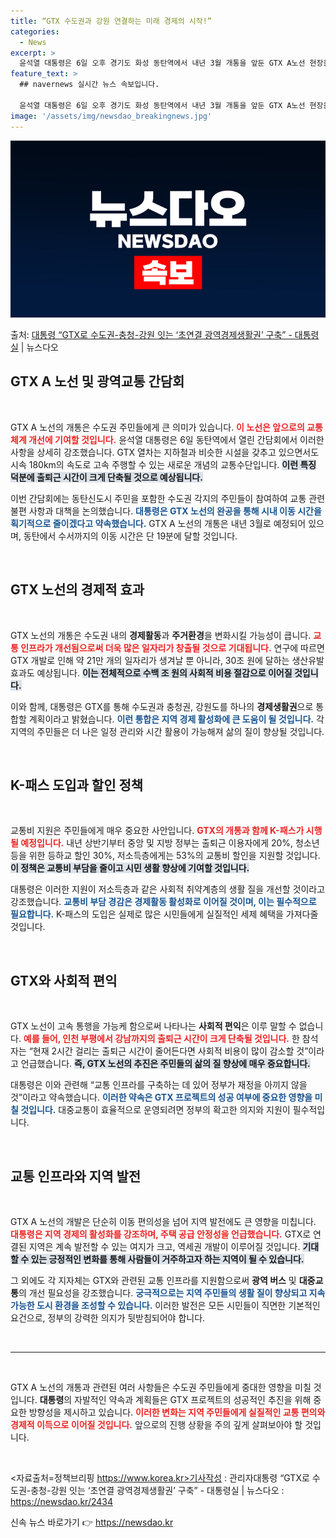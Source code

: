 ```yaml
---
title: “GTX 수도권과 강원 연결하는 미래 경제의 시작!”
categories:
  - News
excerpt: >
  윤석열 대통령은 6일 오후 경기도 화성 동탄역에서 내년 3월 개통을 앞둔 GTX A노선 현장을 점검하는 한편…
feature_text: >
  ## navernews 실시간 뉴스 속보입니다.

  윤석열 대통령은 6일 오후 경기도 화성 동탄역에서 내년 3월 개통을 앞둔 GTX A노선 현장을 점검하는 한편…
image: '/assets/img/newsdao_breakingnews.jpg'
---
```


![뉴스다오 속보](/assets/img/newsdao_breakingnews.jpg)

<p>출처: <a href="https://newsdao.kr/2434" rel="dofollow">대통령 “GTX로 수도권-충청-강원 잇는 ‘초연결 광역경제생활권’ 구축” - 대통령실</a> | 뉴스다오</p>

<h2 data-ke-size="size26">GTX A 노선 및 광역교통 간담회</h2>

<p data-ke-size="size16">&nbsp;</p>

GTX A 노선의 개통은 수도권 주민들에게 큰 의미가 있습니다. <b><span style="color: #ee2323;">이 노선은 앞으로의 교통체계 개선에 기여할 것입니다.</span></b> 윤석열 대통령은 6일 동탄역에서 열린 간담회에서 이러한 사항을 상세히 강조했습니다. GTX 열차는 지하철과 비슷한 시설을 갖추고 있으면서도 시속 180km의 속도로 고속 주행할 수 있는 새로운 개념의 교통수단입니다. <b><span style="background-color: #21538527;">이런 특징 덕분에 출퇴근 시간이 크게 단축될 것으로 예상됩니다.</span></b>

이번 간담회에는 동탄신도시 주민을 포함한 수도권 각지의 주민들이 참여하여 교통 관련 불편 사항과 대책을 논의했습니다. <b><span style="color: #1a5490;">대통령은 GTX 노선의 완공을 통해 시내 이동 시간을 획기적으로 줄이겠다고 약속했습니다.</span></b> GTX A 노선의 개통은 내년 3월로 예정되어 있으며, 동탄에서 수서까지의 이동 시간은 단 19분에 달할 것입니다.

<p data-ke-size="size16">&nbsp;</p>

<h2 data-ke-size="size26">GTX 노선의 경제적 효과</h2>

<p data-ke-size="size16">&nbsp;</p>

GTX 노선의 개통은 수도권 내의 <b>경제활동</b>과 <b>주거환경</b>을 변화시킬 가능성이 큽니다. <b><span style="color: #ee2323;">교통 인프라가 개선됨으로써 더욱 많은 일자리가 창출될 것으로 기대됩니다.</span></b> 연구에 따르면 GTX 개발로 인해 약 21만 개의 일자리가 생겨날 뿐 아니라, 30조 원에 달하는 생산유발 효과도 예상됩니다. <b><span style="background-color: #21538527;">이는 전체적으로 수백 조 원의 사회적 비용 절감으로 이어질 것입니다.</span></b>

이와 함께, 대통령은 GTX를 통해 수도권과 충청권, 강원도를 하나의 <b>경제생활권</b>으로 통합할 계획이라고 밝혔습니다. <b><span style="color: #1a5490;">이런 통합은 지역 경제 활성화에 큰 도움이 될 것입니다.</span></b> 각 지역의 주민들은 더 나은 일정 관리와 시간 활용이 가능해져 삶의 질이 향상될 것입니다.

<p data-ke-size="size16">&nbsp;</p>

<h2 data-ke-size="size26">K-패스 도입과 할인 정책</h2>

<p data-ke-size="size16">&nbsp;</p>

교통비 지원은 주민들에게 매우 중요한 사안입니다. <b><span style="color: #ee2323;">GTX의 개통과 함께 K-패스가 시행될 예정입니다.</span></b> 내년 상반기부터 중앙 및 지방 정부는 출퇴근 이용자에게 20%, 청소년 등을 위한 등하교 할인 30%, 저소득층에게는 53%의 교통비 할인을 지원할 것입니다. <b><span style="background-color: #21538527;">이 정책은 교통비 부담을 줄이고 시민 생활 향상에 기여할 것입니다.</span></b>

대통령은 이러한 지원이 저소득층과 같은 사회적 취약계층의 생활 질을 개선할 것이라고 강조했습니다. <b><span style="color: #1a5490;">교통비 부담 경감은 경제활동 활성화로 이어질 것이며, 이는 필수적으로 필요합니다.</span></b> K-패스의 도입은 실제로 많은 시민들에게 실질적인 세제 혜택을 가져다줄 것입니다.

<p data-ke-size="size16">&nbsp;</p>

<h2 data-ke-size="size26">GTX와 사회적 편익</h2>

<p data-ke-size="size16">&nbsp;</p>

GTX 노선이 고속 통행을 가능케 함으로써 나타나는 <b>사회적 편익</b>은 이루 말할 수 없습니다. <b><span style="color: #ee2323;">예를 들어, 인천 부평에서 강남까지의 출퇴근 시간이 크게 단축될 것입니다.</span></b> 한 참석자는 “현재 2시간 걸리는 출퇴근 시간이 줄어든다면 사회적 비용이 많이 감소할 것”이라고 언급했습니다. <b><span style="background-color: #21538527;">즉, GTX 노선의 추진은 주민들의 삶의 질 향상에 매우 중요합니다.</span></b>

대통령은 이와 관련해 “교통 인프라를 구축하는 데 있어 정부가 재정을 아끼지 않을 것”이라고 약속했습니다. <b><span style="color: #1a5490;">이러한 약속은 GTX 프로젝트의 성공 여부에 중요한 영향을 미칠 것입니다.</span></b> 대중교통이 효율적으로 운영되려면 정부의 확고한 의지와 지원이 필수적입니다.

<p data-ke-size="size16">&nbsp;</p>

<h2 data-ke-size="size26">교통 인프라와 지역 발전</h2>

<p data-ke-size="size16">&nbsp;</p>

GTX A 노선의 개발은 단순히 이동 편의성을 넘어 지역 발전에도 큰 영향을 미칩니다. <b><span style="color: #ee2323;">대통령은 지역 경제의 활성화를 강조하며, 주택 공급 안정성을 언급했습니다.</span></b> GTX로 연결된 지역은 계속 발전할 수 있는 여지가 크고, 역세권 개발이 이루어질 것입니다. <b><span style="background-color: #21538527;">기대할 수 있는 긍정적인 변화를 통해 사람들이 거주하고자 하는 지역이 될 수 있습니다.</span></b>

그 외에도 각 지자체는 GTX와 관련된 교통 인프라를 지원함으로써 <b>광역 버스</b> 및 <b>대중교통</b>의 개선 필요성을 강조했습니다. <b><span style="color: #1a5490;">궁극적으로는 지역 주민들의 생활 질이 향상되고 지속 가능한 도시 환경을 조성할 수 있습니다.</span></b> 이러한 발전은 모든 시민들이 직면한 기본적인 요건으로, 정부의 강력한 의지가 뒷받침되어야 합니다.

<p data-ke-size="size16">&nbsp;</p>

<hr>

<p data-ke-size="size16">&nbsp;</p>

GTX A 노선의 개통과 관련된 여러 사항들은 수도권 주민들에게 중대한 영향을 미칠 것입니다. <b>대통령</b>의 자발적인 약속과 계획들은 GTX 프로젝트의 성공적인 추진을 위해 중요한 방향성을 제시하고 있습니다. <b><span style="color: #ee2323;">이러한 변화는 지역 주민들에게 실질적인 교통 편의와 경제적 이득으로 이어질 것입니다.</span></b> 앞으로의 진행 상황을 주의 깊게 살펴보아야 할 것입니다.

<p data-ke-size="size16">&nbsp;</p>

<자료출처=정책브리핑 https://www.korea.kr>기사작성 : 관리자대통령 “GTX로 수도권-충청-강원 잇는 ‘초연결 광역경제생활권’ 구축” - 대통령실 | 뉴스다오  : https://newsdao.kr/2434 

신속 뉴스 바로가기 👉 <a href="https://newsdao.kr" rel="dofollow">https://newsdao.kr</a>


